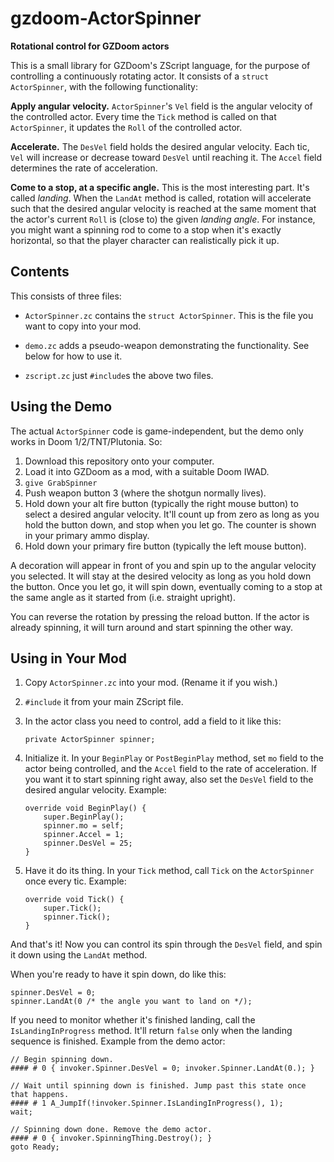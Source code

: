 # gzdoom-ActorSpinner
**Rotational control for GZDoom actors**

This is a small library for GZDoom's ZScript language, for the purpose of controlling a continuously rotating actor. It consists of a `struct ActorSpinner`, with the following functionality:

**Apply angular velocity.** `ActorSpinner`'s `Vel` field is the angular velocity of the controlled actor. Every time the `Tick` method is called on that `ActorSpinner`, it updates the `Roll` of the controlled actor.

**Accelerate.** The `DesVel` field holds the desired angular velocity. Each tic, `Vel` will increase or decrease toward `DesVel` until reaching it. The `Accel` field determines the rate of acceleration.

**Come to a stop, at a specific angle.** This is the most interesting part. It's called *landing*. When the `LandAt` method is called, rotation will accelerate such that the desired angular velocity is reached at the same moment that the actor's current `Roll` is (close to) the given *landing angle*. For instance, you might want a spinning rod to come to a stop when it's exactly horizontal, so that the player character can realistically pick it up.

## Contents

This consists of three files:

* `ActorSpinner.zc` contains the `struct ActorSpinner`. This is the file you want to copy into your mod.

* `demo.zc` adds a pseudo-weapon demonstrating the functionality. See below for how to use it.

* `zscript.zc` just `#include`s the above two files.

## Using the Demo

The actual `ActorSpinner` code is game-independent, but the demo only works in Doom 1/2/TNT/Plutonia. So:

1. Download this repository onto your computer.
2. Load it into GZDoom as a mod, with a suitable Doom IWAD.
3. `give GrabSpinner`
4. Push weapon button 3 (where the shotgun normally lives).
5. Hold down your alt fire button (typically the right mouse button) to select a desired angular velocity. It'll count up from zero as long as you hold the button down, and stop when you let go. The counter is shown in your primary ammo display.
6. Hold down your primary fire button (typically the left mouse button).

A decoration will appear in front of you and spin up to the angular velocity you selected. It will stay at the desired velocity as long as you hold down the button. Once you let go, it will spin down, eventually coming to a stop at the same angle as it started from (i.e. straight upright).

You can reverse the rotation by pressing the reload button. If the actor is already spinning, it will turn around and start spinning the other way.

## Using in Your Mod

1. Copy `ActorSpinner.zc` into your mod. (Rename it if you wish.)
2. `#include` it from your main ZScript file.
3. In the actor class you need to control, add a field to it like this:

	```
	private ActorSpinner spinner;
	```

4. Initialize it. In your `BeginPlay` or `PostBeginPlay` method, set `mo` field to the actor being controlled, and the `Accel` field to the rate of acceleration. If you want it to start spinning right away, also set the `DesVel` field to the desired angular velocity. Example:

	```
	override void BeginPlay() {
		super.BeginPlay();
		spinner.mo = self;
		spinner.Accel = 1;
		spinner.DesVel = 25;
	}
	```

5. Have it do its thing. In your `Tick` method, call `Tick` on the `ActorSpinner` once every tic. Example:

	```
	override void Tick() {
		super.Tick();
		spinner.Tick();
	}
	```

And that's it! Now you can control its spin through the `DesVel` field, and spin it down using the `LandAt` method.

When you're ready to have it spin down, do like this:

	spinner.DesVel = 0;
	spinner.LandAt(0 /* the angle you want to land on */);

If you need to monitor whether it's finished landing, call the `IsLandingInProgress` method. It'll return `false` only when the landing sequence is finished. Example from the demo actor:

	// Begin spinning down.
	#### # 0 { invoker.Spinner.DesVel = 0; invoker.Spinner.LandAt(0.); }
	
	// Wait until spinning down is finished. Jump past this state once that happens.
	#### # 1 A_JumpIf(!invoker.Spinner.IsLandingInProgress(), 1);
	wait;

	// Spinning down done. Remove the demo actor.
	#### # 0 { invoker.SpinningThing.Destroy(); }
	goto Ready;
